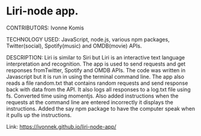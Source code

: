 # Liri-node app. 

CONTRIBUTORS: Ivonne Komis

TECHNOLOGY USED: JavaScript, node.js, various npm packages, Twitter(social), Spotify(music) and OMDB(movie) APIs.

DESCRIPTION:
Liri is similar to Siri but Liri is an interactive text language interpretation and recognition. The app is used to send requests and get responses fromTwitter, Spotify and OMDB APIs. The code was written in Javascript but it is run in using the terminal command line. The app also reads a file random.txt that contains random requests and send response back with data from the API. It also logs all responses to a log.txt file using fs. Converted time using momentjs. Also added instructions when the requests at the command line are entered incorrectly it displays the instructions. Added the say npm package to have the computer speak when it pulls up the instructions.

Link: https://ivonnek.github.io/liri-node-app/
